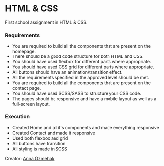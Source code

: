 # HTML & CSS

First school assignment in HTML & CSS.

### Requirements
* You are required to build all the components that are present on the homepage.
* There should be a good code structure for both HTML and CSS.
* You should have used flexbox for different parts where appropriate.
* You should have used CSS grid for different parts where appropriate.
* All buttons should have an animation/transition effect.
* All the requirements specified in the approved level should be met.
* You are required to build all the components that are present on the contact page.
* You should have used SCSS/SASS to structure your CSS code.
* The pages should be responsive and have a mobile layout as well as a full-screen layout.

### Execution

* Created Home and all it's components and made everything responsive
* Created Contact and made it responsive
* Used both flexbox and grid
* All buttons have transition
* All styling is made in SCSS

Creator: [Anna Özmehak](https://github.com/A-Ozmehak)




